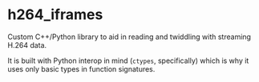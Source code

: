 # h264_iframes

Custom C++/Python library to aid in reading and twiddling with streaming H.264 data.

It is built with Python interop in mind (`ctypes`, specifically) which is why it uses only basic types in function signatures.
